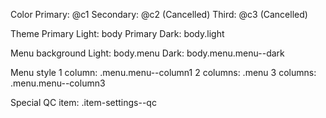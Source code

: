 Color
    Primary:    @c1
    Secondary:  @c2 (Cancelled)
    Third:      @c3 (Cancelled)

Theme
    Primary Light:   body
    Primary Dark:    body.light

Menu background
    Light:       body.menu
    Dark:        body.menu.menu--dark

Menu style
    1 column:   .menu.menu--column1
    2 columns:  .menu
    3 columns:  .menu.menu--column3

Special
    QC item:    .item-settings--qc
